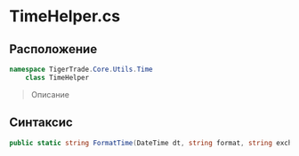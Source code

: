 
# TimeHelper.cs
## Расположение
```csharp
namespace TigerTrade.Core.Utils.Time  
    class TimeHelper
```

> Описание

## Синтаксис
```csharp
public static string FormatTime(DateTime dt, string format, string exchange)
```
